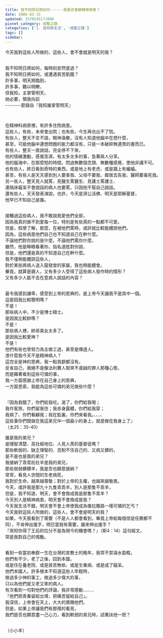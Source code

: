 ```yaml
---
title: 我不知明日將如何------我是否會變精神病患？
date: 2006-03-15
updated: 1570545171000
pixnet_category: 成聖之路
categories: ['1. 信仰與生活', '成聖之路']
tags: []
sidebar: 
---
```


<p>今天我對這些人所做的，這些人，會不會就是明天的我？</p>
<p><br/>
我不知明日將如何，每時刻安然度過？<br/>
我不知明日將如何，或遭遇貧苦飢餓？<br/>
許多事，明天將臨到，<br/>
許多事，難以明瞭，<br/>
但我知，主掌管明天，<br/>
祂必要，領我向前<br/>
--------節錄自『我知誰掌管明天』</p>
<p> </p>
<p>在精神科病房裡，有許多住院病患。<br/>
這些人，有些，未來會出院；也有些，今生再也出不了院。<br/>
有些人，整天不言不語，眼神渙散，沒有人知道他腦中在想什麼，<br/>
甚至，可能他腦中連想問題的能力都沒有，只是一本破碎無連貫的書而已。<br/>
有些人，整天一直說話，完全停不下來，<br/>
他的情緒激動，感覺澎湃，有太多太多的事，急著與人分享。<br/>
他的腦海中，在那麼短的時間，閃過無數個念頭、無數種感覺，使他非講不可。<br/>
也有些人，終日看到奇特的東西，或是地上有老虎、或是牆上有蝙蝠。<br/>
甚至，有些人是天天感到別人要害我、父母不要我、鄰居去告我、醫師要毒死我。<br/>
另一些人，整天見人就罵，見醫生罵醫生、見護士罵護士、<br/>
連隔床癡呆不會說話的病人也要罵，只因他不幫自己說話。<br/>
還有些人，天天發表演說，也許，今天是濟公活佛、明天是耶穌基督，<br/>
他早已不知自己是誰。</p>
<p><br/>
接觸過這些病人，我不敢說我愛他們全部，<br/>
因為我真的做不到愛每一位，特別是有些真的一點都不可愛。<br/>
但是，假使了解，那麼，在被他們罵時，或許就比較能體諒他們。<br/>
因為，這些病患他們自己也不知道自己在幹什麼。<br/>
不論他們對你說的是什麼，不論他們罵你什麼，<br/>
雖然，他是睜眼看著你，指名道姓對你說，<br/>
但是，他們還是真的不知道自己在幹什麼。<br/>
我不僅稍能體諒這些人，<br/>
對於某些將病人送入龍發堂的家屬，我也稍能體會。<br/>
畢竟，就算是親人，又有多少人受得了這些病人發作時的情形？<br/>
又有多少人能不去在意病人說話的內容？</p>
<p><br/>
最令我感到謙卑，感受到上帝的恩典的，是上帝今天讓我不是其中一個。<br/>
這是因我比較聰明嗎？<br/>
不是！<br/>
那些病人中，不少是博士碩士。<br/>
是因我比較帥嗎？<br/>
不是！<br/>
那些病人裡，帥哥美女太多了。<br/>
是因我比較愛神？<br/>
不是！<br/>
他們有些也曾努力為主做工過，甚至是傳道人。<br/>
憑什麼我今天不是精神病人？<br/>
這完全是神的恩典，我一點貢獻都沒有。<br/>
反省自己，我絕不是像法利賽人取笑不虔誠的罪人那種心態，<br/>
而是藉著看到這些可憐的事，<br/>
我一方面感謝上帝在自己身上的恩典，<br/>
一方面思索，我能為這些可憐的弟兄做些什麼？ </p>
<p><br/>
『因為我餓了，你們給我吃，渴了，你們給我喝；<br/>
我作客旅，你們留我住；我赤身露體，你們給我穿；<br/>
我病了、你們看顧我；我在監裏，你們來看我。、、、、 <br/>
這些事你們既做在我這弟兄中一個最小的身上，就是做在我身上了』<br/>
（太25：35-40）</p>
<p>誰是我的弟兄？<br/>
是理智清楚、高社經地位、人見人羨的基督徒嗎？<br/>
那些軟弱的、缺乏理智的、克制不住自己的、又病又髒的，<br/>
是不是也是我的弟兄？<br/>
我接納了乖乖壯壯羊是我的弟兄，<br/>
那些弱弱髒髒羊，我是否也願意接納？<br/>
常常，看見人世間的生老病死，<br/>
我對於生命，越來越尊敬；對於上帝的主權，也越來越敬畏。<br/>
今天，或許我是那九十九隻乖乖羊，別人是那隻不乖羊，<br/>
但是，我不知道，明天，會不會換成我是那隻不乖羊？<br/>
今天別人是精神病患，明天會不會換成是我？<br/>
今天我生活不錯，明天會不會上帝使我成為像拉撒路一樣可憐的乞丐？<br/>
今天我對這些人所做的，這些人，會不會是明天的我？<br/>
如果，今天我看到了需要（不是人人都會看到，畢竟上帝給每個信徒任務都不同），不肯伸出援手，明日當我有需要，誰來伸出援手？<br/>
『焉知你得了王后的位分不是為現今的機會嗎？』（斯4：14）這句經文，<br/>
常是我對自己的惕勵。</p>
<p><br/>
看到一些當初奉獻一生在台灣的宣教士的晚年，我常不禁淚水盈眶。<br/>
他們有不少，老了之後，回到本國，<br/>
或是住在養老院、或是貧苦無依、或是生重病、或是成了癡呆。<br/>
他們本國人，許多根本不知道這些人年輕時，<br/>
做過多少神的事工，做過多少偉大的事，<br/>
只以為他們是又老又笨的病人。<br/>
有次看到一句對他們的評論，我非常感動………<br/>
『他們把青春留給台灣，把痛苦留給自己』。<br/>
我深信，上帝會在天上，大大的賞賜他們。<br/>
但是，如果上帝讓我們有那樣的看見，<br/>
我們是否也願意盡一己心力，看到軟弱的弟兄時，試著扶他一把？</p>
<p><br/>
（小小羊）</p>
